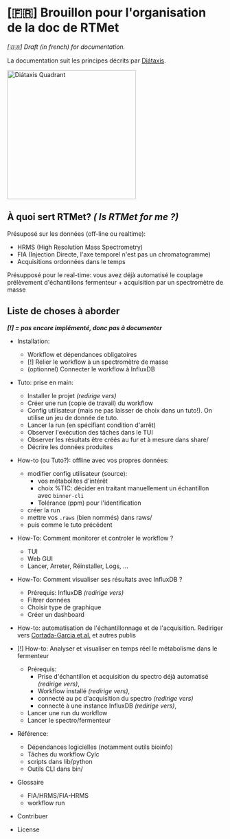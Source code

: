 # [🇫🇷] Brouillon pour l'organisation de la doc de RTMet
*[🇬🇧] Draft (in french) for documentation.*

La documentation suit les principes décrits par [Diátaxis](https://diataxis.fr/).

<img src="https://diataxis.fr/_images/diataxis.png" alt="Diátaxis Quadrant" width="300" />

## À quoi sert RTMet? *( Is RTMet for me ?)*
Présuposé sur les données (off-line ou realtime):
- HRMS (High Resolution Mass Spectrometry)
- FIA (Injection Directe, l'axe temporel n'est pas un chromatogramme)
- Acquisitions ordonnées dans le temps

Présupposé pour le real-time: vous avez déjà automatisé le couplage prélèvement d'échantillons fermenteur + acquisition par un spectromètre de masse



## Liste de choses à aborder
***[!] = pas encore implémenté, donc pas à documenter***

- Installation:
    - Workflow et dépendances obligatoires
    - [!] Relier le workflow à un spectromètre de masse
    - (optionnel) Connecter le workflow à InfluxDB

- Tuto: prise en main: 
    - Installer le projet *(redirige vers)*
    - Créer une run (copie de travail) du workflow
    - Config utilisateur (mais ne pas laisser de choix dans un tuto!). On utilise un jeu de donnée de tuto.
    - Lancer la run (en spécifiant condition d'arrêt)
    - Observer l'exécution des tâches dans le TUI
    - Observer les résultats être créés au fur et à mesure dans share/
    - Décrire les données produites

- How-to (ou Tuto?): offline avec vos propres données:
    - modifier config utilisateur (source): 
        - vos métabolites d'intérêt
        - choix %TIC: décider en traitant manuellement un échantillon avec `binner-cli`
        - Tolérance (ppm) pour l'identification
    - créer la run
    - mettre vos `.raws` (bien nommés) dans raws/
    - puis comme le tuto précédent

- How-To: Comment monitorer et controler le workflow ?
    - TUI
    - Web GUI
    - Lancer, Arreter, Réinstaller, Logs, ...

- How-To: Comment visualiser ses résultats avec InfluxDB ?
    - Prérequis: InfluxDB *(redirige vers)*
    - Filtrer données
    - Choisir type de graphique
    - Créer un dashboard

- How-to: automatisation de l'échantillonnage et de l'acquisition. Rediriger vers [Cortada-Garcia et al.](https://doi.org/10.1002%2Fbit.28173) et autres publis

- [!] How-to: Analyser et visualiser en temps réel le métabolisme dans le fermenteur
    - Prérequis:
        - Prise d'échantillon et acquisition du spectro déjà automatisé *(redirige vers)*,
        - Workflow installé *(redirige vers)*,
        - connecté au pc d'acquisition du spectro *(redirige vers)*
        - connecté à une instance InfluxDB *(redirige vers)*,
    - Lancer une run du workflow
    - Lancer le spectro/fermenteur

- Référence:
    - Dépendances logicielles (notamment outils bioinfo)
    - Tâches du workflow Cylc
    - scripts dans lib/python
    - Outils CLI dans bin/

- Glossaire
    - FIA/HRMS/FIA-HRMS
    - workflow run

- Contribuer

- License